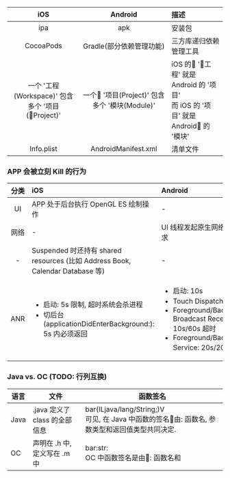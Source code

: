 | iOS | Android | 描述 |
| :-: | :-: | :------ |
| ipa | apk | 安装包 |
| CocoaPods | Gradle(部分依赖管理功能) | 三方库递归依赖管理工具 |
| 一个 '工程(Workspace)' 包含多个 '项目(Project)' | 一个 '项目(Project)' 包含多个 '模块(Module)' | iOS 的 '工程' 就是 Android 的 '项目' <br /> 而 iOS 的 '项目' 就是 Android 的 '模块' |
| Info.plist | AndroidManifest.xml | 清单文件 |

### APP 会被立刻 Kill 的行为
| 分类 | iOS | Android | 描述 |
| :-: | :- | :- | :- |
| UI | APP 处于后台执行 OpenGL ES 绘制操作 | - | - |
| 网络 | - | UI 线程发起原生网络同步请求 | - |
| - | Suspended 时还持有 shared resources (比如 Address Book, Calendar Database 等) | - | - |
| ANR | <ul><li>启动: 5s 限制, 超时系统会杀进程</li> <li>切后台(applicationDidEnterBackground:): 5s 内必须返回</li></ul> | <ul><li>启动: 10s</li> <li>Touch Dispatch: 5s 超时</li> <li>Foreground/Background Broadcast Receiver: 10s/60s 超时</li> <li>Foreground/Background Service: 20s/200s 超时</li></ul> | Android 参考: http://androidxref.com/9.0.0_r3/xref/frameworks/base/services/core/java/com/android/server/am/ActivityManagerService.java#579 以及 http://androidxref.com/9.0.0_r3/xref/frameworks/base/services/core/java/com/android/server/am/ActiveServices.java#115 |

### Java vs. OC (TODO: 行列互换)
| 语言 | 文件 | 函数签名 |
| - | - | - |
| Java | .java 定义了 class 的全部信息 | bar(ILjava/lang/String;)V <br /> 可见, 在 Java 中函数的签名由: 函数名, 参数类型和返回值类型共同决定. |
| OC | 声明在 .h 中, 定义写在 .m 中 | bar:str: <br /> OC 中函数签名是由: 函数名和
